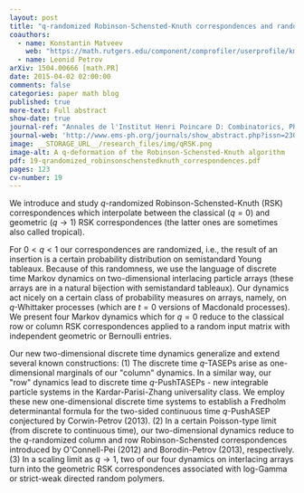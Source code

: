 ```yaml
---
layout: post
title: "q-randomized Robinson-Schensted-Knuth correspondences and random polymers"
coauthors:
  - name: Konstantin Matveev
    web: "https://math.rutgers.edu/component/comprofiler/userprofile/km1346"
  - name: Leonid Petrov
arXiv: 1504.00666 [math.PR]
date: 2015-04-02 02:00:00
comments: false
categories: paper math blog
published: true
more-text: Full abstract
show-date: true
journal-ref: "Annales de l'Institut Henri Poincare D: Combinatorics, Physics and their Interactions 4 (2017), no. 1, 1-123"
journal-web: 'http://www.ems-ph.org/journals/show_abstract.php?issn=2308-5827&vol=4&iss=1&rank=1'
image: __STORAGE_URL__/research_files/img/qRSK.png
image-alt: A q-deformation of the Robinson-Schensted-Knuth algorithm
pdf: 19-qrandomized_robinsonschenstedknuth_correspondences.pdf
pages: 123
cv-number: 19
---
```


We introduce and study $q$-randomized Robinson-Schensted-Knuth (RSK)
correspondences which interpolate between the classical ($q=0$) and geometric
($q\to 1$) RSK correspondences (the latter ones are sometimes also called
tropical).<!--more-->

For $0< q <1$ our correspondences are randomized, i.e., the result of an
insertion is a certain probability distribution on semistandard Young tableaux.
Because of this randomness, we use the language of discrete time Markov
dynamics on two-dimensional interlacing particle arrays (these arrays are in a
natural bijection with semistandard tableaux). Our dynamics act nicely on a
certain class of probability measures on arrays, namely, on $q$-Whittaker
processes (which are $t=0$ versions of Macdonald processes). We present four
Markov dynamics which for $q=0$ reduce to the classical row or column RSK
correspondences applied to a random input matrix with independent geometric or
Bernoulli entries.

Our new two-dimensional discrete time dynamics generalize and extend several
known constructions: (1) The discrete time $q$-TASEPs arise as one-dimensional
marginals of our "column" dynamics. In a similar way, our "row" dynamics lead
to discrete time $q$-PushTASEPs - new integrable particle systems in the
Kardar-Parisi-Zhang universality class. We employ these new one-dimensional
discrete time systems to establish a Fredholm determinantal formula for the
two-sided continuous time $q$-PushASEP conjectured by Corwin-Petrov (2013). (2)
In a certain Poisson-type limit (from discrete to continuous time), our
two-dimensional dynamics reduce to the $q$-randomized column and row
Robinson-Schensted correspondences introduced by O\'Connell-Pei (2012) and
Borodin-Petrov (2013), respectively. (3) In a scaling limit as $q\to1$, two of our
four dynamics on interlacing arrays turn into the geometric RSK correspondences
associated with log-Gamma or strict-weak directed random polymers.
